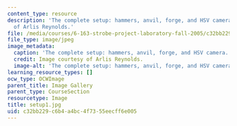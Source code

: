 ```yaml
---
content_type: resource
description: 'The complete setup: hammers, anvil, forge, and HSV camera. Image courtesy
  of Arlis Reynolds.'
file: /media/courses/6-163-strobe-project-laboratory-fall-2005/c32bb229c6b4a4bc4f7355eecff6e005_setup1.jpg
file_type: image/jpeg
image_metadata:
  caption: 'The complete setup: hammers, anvil, forge, and HSV camera.'
  credit: Image courtesy of Arlis Reynolds.
  image-alt: 'The complete setup: hammers, anvil, forge, and HSV camera.'
learning_resource_types: []
ocw_type: OCWImage
parent_title: Image Gallery
parent_type: CourseSection
resourcetype: Image
title: setup1.jpg
uid: c32bb229-c6b4-a4bc-4f73-55eecff6e005
---
```

